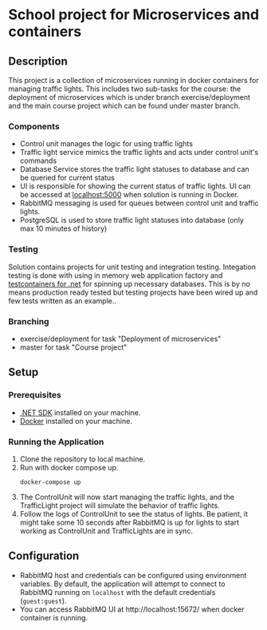# School project for Microservices and containers

## Description
This project is a collection of microservices running in docker containers for
managing traffic lights. This includes two sub-tasks for the course: the deployment
of microservices which is under branch exercise/deployment and the main course project
which can be found under master branch.

### Components

* Control unit manages the logic for using traffic lights
* Traffic light service mimics the traffic lights and acts under control unit's commands
* Database Service stores the traffic light statuses to database and can be queried for current status
* UI is responsible for showing the current status of traffic lights. UI can be accessed at
  [localhost:5000](http://localhost:5000) when solution is running in Docker.
* RabbitMQ messaging is used for queues between control unit and traffic lights.
* PostgreSQL is used to store traffic light statuses into database (only max 10 minutes of history)

### Testing
Solution contains projects for unit testing and integration testing. Integation
testing is done with using in memory web application factory and 
[testcontainers for .net](https://dotnet.testcontainers.org/) for spinning up necessary databases.
This is by no means production ready tested but testing projects have been wired up
and few tests written as an example..

### Branching
* exercise/deployment for task "Deployment of microservices"
* master for task "Course project"

## Setup

### Prerequisites

- [.NET SDK](https://dotnet.microsoft.com/download) installed on your machine.
- [Docker](https://www.docker.com/) installed on your machine.

### Running the Application

1. Clone the repository to local machine.
2. Run with docker compose up.
    ```
    docker-compose up
    ```
3. The ControlUnit will now start managing the traffic lights, and the TrafficLight project will simulate the behavior of traffic lights.
4. Follow the logs of ControlUnit to see the status of lights. Be patient, it might take some 10 seconds after RabbitMQ is up for
lights to start working as ControlUnit and TrafficLights are in sync.

## Configuration

- RabbitMQ host and credentials can be configured using environment variables. By default, the application will attempt to connect to RabbitMQ running on `localhost` with the default credentials (`guest:guest`).
- You can access RabbitMQ UI at http://localhost:15672/ when docker container is running.
